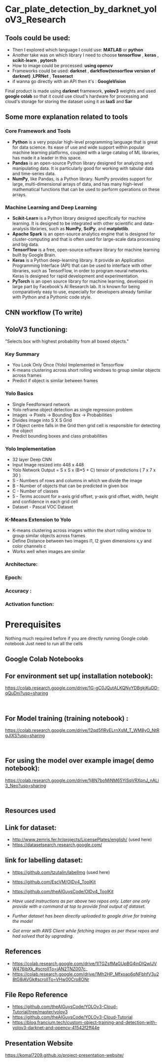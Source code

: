 # Car_plate_detection_by_darknet_yoloV3_Research


## Tools could be used:
- Then I explored which language I could use: **MATLAB** or **python**
- Another take was on which library I need to choose **tensorflow** , **keras** , **scikit-learn** , **pytorch**
- How to image could be processed: **using opencv**
- Frameworks could be used: **darknet** , **darkflow(tensorflow version of darknet)** ,**LPRNet** , **Tesseract**
- if wanna go directly with an API then it's : **GoogleVision**

Final product is made using **darknet** framework, **yolov3** weights and used **google colab** so that it could use cloud's hardware for processing and cloud's storage for storing the dataset using it as **IaaS** and **Sar**

## Some more explanation related to tools

### Core Framework and Tools

- **Python** is a very popular high-level programming language that is great for data science. Its ease of use and wide support within popular machine learning platforms, coupled with a large catalog of ML libraries, has made it a leader in this space.
- **Pandas** is an open-source Python library designed for analyzing and manipulating data. It is particularly good for working with tabular data and time-series data.
- **NumPy**, like Pandas, is a Python library. NumPy provides support for large, multi-dimensional arrays of data, and has many high-level mathematical functions that can be used to perform operations on these arrays.

### Machine Learning and Deep Learning
 
 - **Scikit-Learn** is a Python library designed specifically for machine learning. It is designed to be integrated with other scientific and data-analysis libraries, such as **NumPy**, **SciPy**, and **matplotlib**.
- **Apache Spark** is an open-source analytics engine that is designed for cluster-computing and that is often used for large-scale data processing and big data.
- **TensorFlow** is a free, open-source software library for machine learning built by Google Brain.
- **Keras** is a Python deep-learning library. It provide an Application Programming Interface (API) that can be used to interface with other libraries, such as TensorFlow, in order to program neural networks. Keras is designed for rapid development and experimentation.
- **PyTorch** is an open source library for machine learning, developed in large part by Facebook's AI Research lab. It is known for being comparatively easy to use, especially for developers already familiar with Python and a Pythonic code style.

## CNN workflow (To write)

## YoloV3 functioning:

"Selects box with highest probability from all boxed objects."

### Key Summary
* You Look Only Once (Yolo) Implemented in Tensorflow
* K-means clustering across short rolling windows to group similar objects across frames
* Predict if object is similar between frames

### Yolo Basics
* Single Feedforward network
* Yolo reframe object detection as single regression problem
* Images -> Pixels -> Bounding Box -> Probabilities
* Divides image into S X S Grid
* If Object centre falls in the Grid then grid cell is responsible for detecting the object
* Predict bounding boxes and class probabilities

### Yolo Implementation
* 32 layer Deep CNN
* Input Image resized into 448 x 448
* Yolo Network Output = S x S x (B*5 + C) tensor of predictions ( 7 x 7 x 30 )
* S - Numbers of rows and columns in which we divide the image
* B - Number of objects that can be predicted in given box
* C - Number of classes
* 5 - Terms account for x-axis grid offset, y-axis grid offset, width, height and confidence in each grid cell
* Dataset - Pascal VOC Dataset

### K-Means Extension to Yolo
* K-means clustering across images within the short rolling window to group similar objects across frames
* Define Distance between two images I1, I2 given dimensions x,y and color channels c
* Works well when images are similar 


### Architecture: 
### Epoch:
### Accuracy :
### Activation function: 

# **Prerequisites**

Nothing much required before if you are directly running Google colab notebook
Just need to run all the cells


## **Google Colab Notebooks**

## For environment set up( installation notebook):
https://colab.research.google.com/drive/1G-gC0JQutALKQNyYDBgkjKuDD-qQuDni?usp=sharing

</br>

## For Model training (training notebook) :
https://colab.research.google.com/drive/12qd5flRvELrnXsM_T_WM8yO_NtRqJIXS?usp=sharing

</br>

## For using the model over example image( demo notebook):
https://colab.research.google.com/drive/1j8N7boMiNM65YiSqVRXpnJ_nALi3_Neo?usp=sharing

</br>

## **Resources used**

## Link for dataset:
- http://www.zemris.fer.hr/projects/LicensePlates/english/  (used here) </br>
- https://datasetsearch.research.google.com/

## link for labelling dataset:

- https://github.com/tzutalin/labelImg (used here) </br>
- https://github.com/EscVM/OIDv4_ToolKit </br>
- https://github.com/theAIGuysCode/OIDv4_ToolKit </br>

- *Have used instructions as per above two repos only. Later one only provide with a command at top to provide final output of dataset.*
- *Further dataset has been directly uploaded to google drive for training the model*
- *Got error with AWS Client while fetching images as per these repos and had solved that by upgrading.*

## References
- https://colab.research.google.com/drive/1lTGZsfMaGUpBG4inDIQwIJVW476ibXk_#scrollTo=jAN2TNZ007c_ </br>
- https://colab.research.google.com/drive/1Mh2HP_Mfxoao6qNFbhfV3u28tG8jAVGk#scrollTo=VHw00Cro8ONr  </br>

## File Repo Reference
- https://github.com/theAIGuysCode/YOLOv3-Cloud-Tutorial/tree/master/yolov3   </br>
- https://github.com/theAIGuysCode/YOLOv3-Cloud-Tutorial                       </br>
- https://blog.francium.tech/custom-object-training-and-detection-with-yolov3-darknet-and-opencv-41542f2ff44e


## Presentation Website
https://komal7209.github.io/project-presentation-website/
